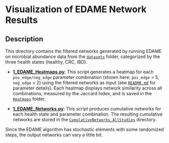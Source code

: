 # Visualization of EDAME Network Results

## Description
This directory contains the filtered networks generated by running EDAME on microbial abundance data from the [`datasets`](https://github.com/Jojo6297/edame/tree/main/datasets) folder, categorized by the three health states (healthy, CRC, IBD).

- **[1_EDAME_Heatmaps.py](https://github.com/Jojo6297/edame/blob/main/applications/combined/1_EDAME_Heatmaps.py)**: This script generates a heatmap for each `pos_edge/neg_edge` parameter combination (shown here: `pos_edge` = 5, `neg_edge` = 2) using the filtered networks as input (see [`README.md`](https://github.com/Jojo6297/edame/blob/main/applications/README.md) for parameter details). Each heatmap displays network similarity across all combinations, measured by the Jaccard Index, and is saved in the [`Heatmaps`](https://github.com/Jojo6297/edame/tree/main/applications/combined/Heatmaps) folder.

- **[1_EDAME_Networks.py](https://github.com/Jojo6297/edame/blob/main/applications/combined/1_EDAME_Networks.py)**: This script produces cumulative networks for each health state and parameter combination. The resulting cumulative networks are stored in the [`CumulativeNetworks_AllStudies`](https://github.com/Jojo6297/edame/tree/main/applications/combined/CumulativeNetworks_AllStudies) directory.

Since the EDAME algorithm has stochastic elements with some randomized steps, the output networks can vary a little bit.